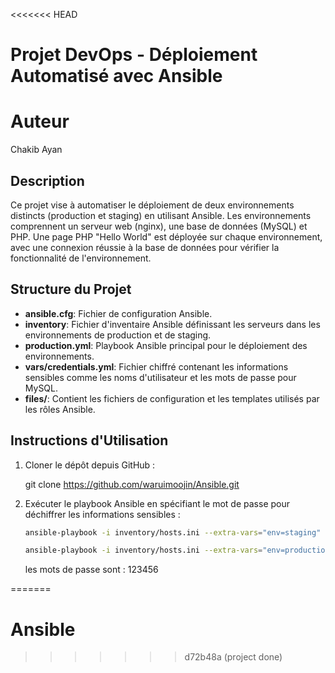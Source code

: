 <<<<<<< HEAD
# Projet DevOps - Déploiement Automatisé avec Ansible

# Auteur
Chakib Ayan

## Description
Ce projet vise à automatiser le déploiement de deux environnements distincts (production et staging) en utilisant Ansible. Les environnements comprennent un serveur web (nginx), une base de données (MySQL) et PHP. Une page PHP "Hello World" est déployée sur chaque environnement, avec une connexion réussie à la base de données pour vérifier la fonctionnalité de l'environnement.

## Structure du Projet
- **ansible.cfg**: Fichier de configuration Ansible.
- **inventory**: Fichier d'inventaire Ansible définissant les serveurs dans les environnements de production et de staging.
- **production.yml**: Playbook Ansible principal pour le déploiement des environnements.
- **vars/credentials.yml**: Fichier chiffré contenant les informations sensibles comme les noms d'utilisateur et les mots de passe pour MySQL.
- **files/**: Contient les fichiers de configuration et les templates utilisés par les rôles Ansible.


## Instructions d'Utilisation
1. Cloner le dépôt depuis GitHub :
  
   git clone https://github.com/waruimoojin/Ansible.git
   
   
3. Exécuter le playbook Ansible en spécifiant le mot de passe pour déchiffrer les informations sensibles :
   
    ```bash
   ansible-playbook -i inventory/hosts.ini --extra-vars="env=staging" staging.yml --ask-become-pass --ask-vault-pass
    ```
    ```bash
   ansible-playbook -i inventory/hosts.ini --extra-vars="env=production" production.yml --ask-become-pass --ask-vault-pass 
   ```
   les mots de passe sont : 123456
   

=======
# Ansible
>>>>>>> d72b48a (project done)
